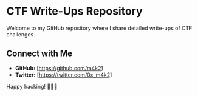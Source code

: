 # CTF Write-Ups Repository

Welcome to my GitHub repository where I share detailed write-ups of CTF challenges.

## Connect with Me

- **GitHub:** [https://github.com/m4k2]
- **Twitter:** [https://twitter.com/0x_m4k2]

Happy hacking! 🚀👨‍💻
